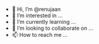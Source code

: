 - 👋 Hi, I’m @renujaan
- 👀 I’m interested in ...
- 🌱 I’m currently learning ...
- 💞️ I’m looking to collaborate on ...
- 📫 How to reach me ...

<!---
renujaan/renujaan is a ✨ special ✨ repository because its `README.md` (this file) appears on your GitHub profile.
You can click the Preview link to take a look at your changes.
--->


